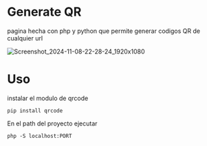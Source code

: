 # Generate QR

pagina hecha con php y python que permite generar codigos QR de cualquier url


![Screenshot_2024-11-08-22-28-24_1920x1080](https://github.com/user-attachments/assets/bdf465e1-0ced-4cb2-aaf9-a7a71f8bcc77)


# Uso

instalar el modulo de qrcode

```
pip install qrcode
```


En el path del proyecto ejecutar


```
php -S localhost:PORT
```
